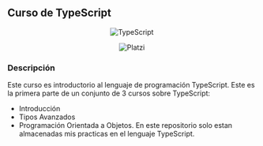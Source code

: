 ## Curso de TypeScript

<div align="center">

![TypeScript](https://cdn.shopify.com/s/files/1/0609/2639/4596/articles/que-es-typescript-1658755532025_47a3ff42-50f3-4968-a9ed-6cca8e24185a.jpg?v=1675279891)

![Platzi](https://upload.wikimedia.org/wikipedia/commons/thumb/3/32/Platzi.jpg/1200px-Platzi.jpg)

</div>

### Descripción
Este curso es introductorio al lenguaje de programación TypeScript. Este es la primera parte de un conjunto de 3 cursos sobre TypeScript: 
  - Introducción
  - Tipos Avanzados
  - Programación Orientada a Objetos.
En este repositorio solo estan almacenadas mis practicas en el lenguaje TypeScript.
